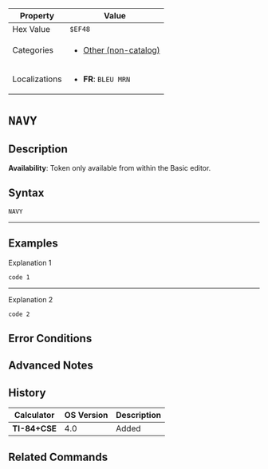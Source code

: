 | Property      | Value |
|---------------|-------|
| Hex Value     | `$EF48`|
| Categories    | <ul><li>[Other (non-catalog)](<../categories/Other (non-catalog).md>)</li></ul> |
| Localizations | <ul><li><b>FR</b>: `BLEU MRN`</li></ul> |

# `NAVY`

## Description



<b>Availability</b>: Token only available from within the Basic editor.

## Syntax
`NAVY`

<hr>

## Examples

Explanation 1
```ti-basic
code 1
```
---
Explanation 2
```ti-basic
code 2
```

## Error Conditions


## Advanced Notes


## History
| Calculator | OS Version | Description |
|------------|------------|-------------|
| <b>TI-84+CSE</b> | 4.0 | Added

## Related Commands

    